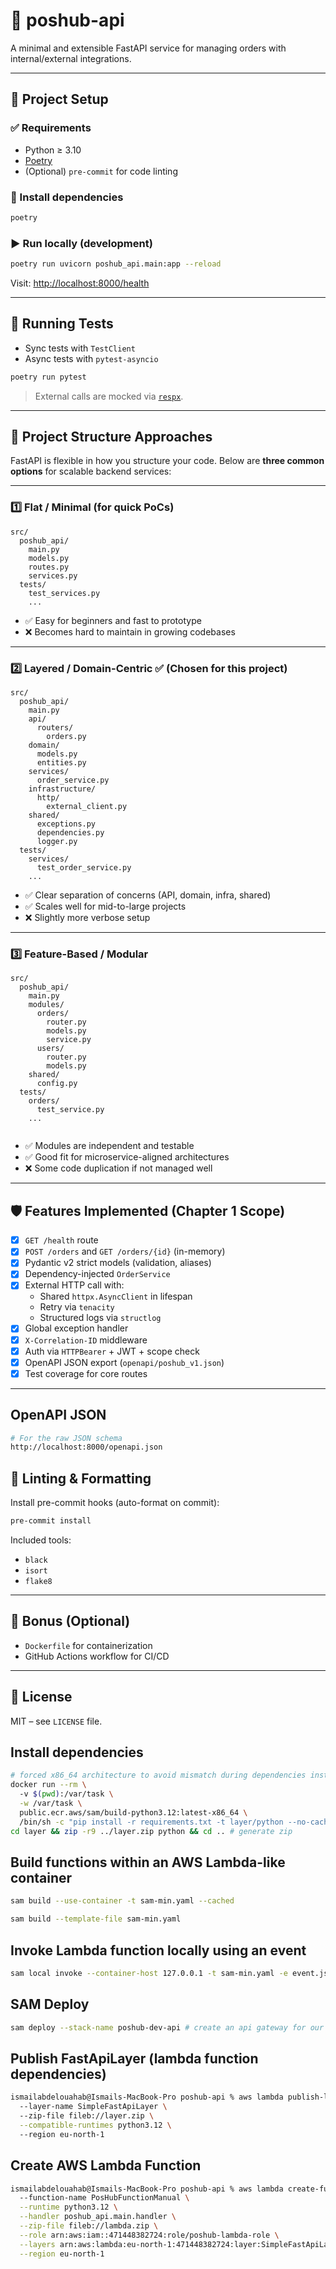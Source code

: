 # 🚀 poshub-api

A minimal and extensible FastAPI service for managing orders with internal/external integrations.

---

## 🧰 Project Setup

### ✅ Requirements

- Python ≥ 3.10
- [Poetry](https://python-poetry.org/docs/#installation)
- (Optional) `pre-commit` for code linting

### 🔧 Install dependencies

```bash
poetry 
```

### ▶️ Run locally (development)

```bash
poetry run uvicorn poshub_api.main:app --reload
```

Visit: [http://localhost:8000/health](http://localhost:8000/health)

---

## 🧪 Running Tests

- Sync tests with `TestClient`
- Async tests with `pytest-asyncio`

```bash
poetry run pytest
```

> External calls are mocked via [`respx`](https://github.com/lundberg/respx).

---

## 📁 Project Structure Approaches

FastAPI is flexible in how you structure your code. Below are **three common options** for scalable backend services:

---

### 1️⃣ Flat / Minimal (for quick PoCs)

```
src/
  poshub_api/
    main.py
    models.py
    routes.py
    services.py
  tests/
    test_services.py
    ...
```

- ✅ Easy for beginners and fast to prototype  
- ❌ Becomes hard to maintain in growing codebases

---

### 2️⃣ Layered / Domain-Centric ✅ (Chosen for this project)

```
src/
  poshub_api/
    main.py
    api/
      routers/
        orders.py
    domain/
      models.py
      entities.py
    services/
      order_service.py
    infrastructure/
      http/
        external_client.py
    shared/
      exceptions.py
      dependencies.py
      logger.py
  tests/
    services/
      test_order_service.py
    ...
```

- ✅ Clear separation of concerns (API, domain, infra, shared)  
- ✅ Scales well for mid-to-large projects  
- ❌ Slightly more verbose setup

---

### 3️⃣ Feature-Based / Modular

```
src/
  poshub_api/
    main.py
    modules/
      orders/
        router.py
        models.py
        service.py
      users/
        router.py
        models.py
    shared/
      config.py
  tests/
    orders/
      test_service.py
    ...
      
```

- ✅ Modules are independent and testable  
- ✅ Good fit for microservice-aligned architectures  
- ❌ Some code duplication if not managed well

---

## 🛡️ Features Implemented (Chapter 1 Scope)

- [x] `GET /health` route
- [x] `POST /orders` and `GET /orders/{id}` (in-memory)
- [x] Pydantic v2 strict models (validation, aliases)
- [x] Dependency-injected `OrderService`
- [x] External HTTP call with:
  - Shared `httpx.AsyncClient` in lifespan
  - Retry via `tenacity`
  - Structured logs via `structlog`
- [x] Global exception handler
- [x] `X-Correlation-ID` middleware
- [x] Auth via `HTTPBearer` + JWT + scope check
- [x] OpenAPI JSON export (`openapi/poshub_v1.json`)
- [x] Test coverage for core routes

---

## OpenAPI JSON

```bash
# For the raw JSON schema
http://localhost:8000/openapi.json
```


## 🧹 Linting & Formatting

Install pre-commit hooks (auto-format on commit):

```bash
pre-commit install
```

Included tools:
- `black`
- `isort`
- `flake8`

---

## 🐳 Bonus (Optional)

- `Dockerfile` for containerization
- GitHub Actions workflow for CI/CD

---

## 📄 License

MIT – see `LICENSE` file.

## Install dependencies

```bash
# forced x86_64 architecture to avoid mismatch during dependencies installation
docker run --rm \                                                        
  -v $(pwd):/var/task \
  -w /var/task \
  public.ecr.aws/sam/build-python3.12:latest-x86_64 \
  /bin/sh -c "pip install -r requirements.txt -t layer/python --no-cache-dir --platform manylinux2014_x86_64 --only-binary=:all:"
cd layer && zip -r9 ../layer.zip python && cd .. # generate zip
```

## Build functions within an AWS Lambda-like container

```bash
sam build --use-container -t sam-min.yaml --cached 
```

```bash
sam build --template-file sam-min.yaml 
```

## Invoke Lambda function locally using an event

```bash
sam local invoke --container-host 127.0.0.1 -t sam-min.yaml -e event.json
```

## SAM Deploy
```bash
sam deploy --stack-name poshub-dev-api # create an api gateway for our app
```

## Publish FastApiLayer (lambda function dependencies)

```bash
ismailabdelouahab@Ismails-MacBook-Pro poshub-api % aws lambda publish-layer-version \                     
  --layer-name SimpleFastApiLayer \     
  --zip-file fileb://layer.zip \
  --compatible-runtimes python3.12 \ 
  --region eu-north-1 
```

## Create AWS Lambda Function

```bash
ismailabdelouahab@Ismails-MacBook-Pro poshub-api % aws lambda create-function \                           
  --function-name PosHubFunctionManual \
  --runtime python3.12 \
  --handler poshub_api.main.handler \
  --zip-file fileb://lambda.zip \
  --role arn:aws:iam::471448382724:role/poshub-lambda-role \
  --layers arn:aws:lambda:eu-north-1:471448382724:layer:SimpleFastApiLayer:5 \
  --region eu-north-1
```